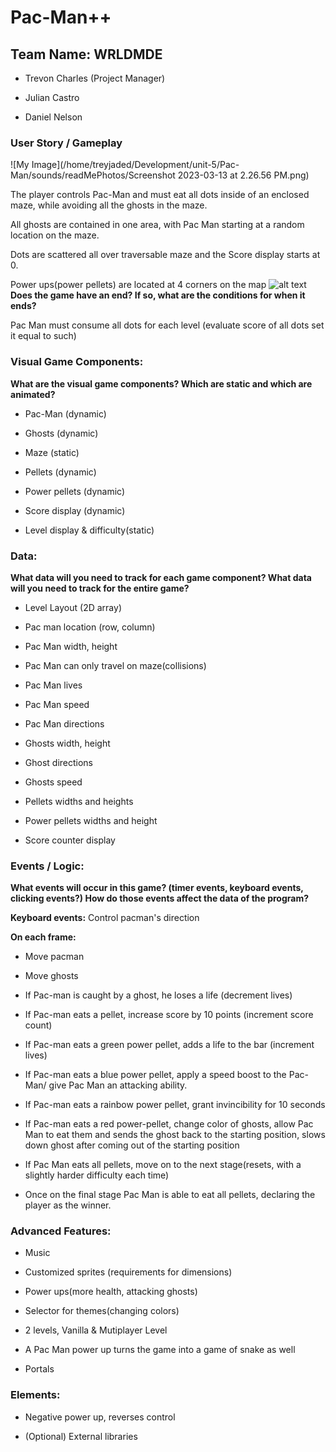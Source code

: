 # Pac-Man++
## Team Name: WRLDMDE
- Trevon Charles (Project Manager)
* Julian Castro 
+ Daniel Nelson
### User Story / Gameplay
![My Image](/home/treyjaded/Development/unit-5/Pac-Man/sounds/readMePhotos/Screenshot 2023-03-13 at 2.26.56 PM.png)

The player controls Pac-Man and must eat all dots inside of an enclosed maze, while avoiding all the ghosts in the maze. 

All ghosts are contained in one area, with Pac Man starting at a random location on the maze.

Dots are scattered all over traversable maze and the Score display starts at 0.

Power ups(power pellets) are located at 4 corners on the map
![alt text](http://url/to/img.png)
**Does the game have an end? If so, what are the conditions for when it ends?**

Pac Man must consume all dots for each level (evaluate score of all dots set it equal to such) 

### Visual Game Components:
**What are the visual game components? Which are static and which are animated?**

- Pac-Man (dynamic)
* Ghosts (dynamic)
+ Maze (static)
- Pellets (dynamic)
* Power pellets (dynamic)
+ Score display (dynamic)
- Level display & difficulty(static)
### Data:

**What data will you need to track for each game component?
What data will you need to track for the entire game?**

- Level Layout (2D array)
* Pac man location (row, column)
+ Pac Man width, height
- Pac Man can only travel on maze(collisions)
* Pac Man lives
+ Pac Man speed 
- Pac Man directions
* Ghosts width, height
+ Ghost directions 
- Ghosts speed
* Pellets widths and heights
+ Power pellets widths and height
- Score counter display 

### Events / Logic:

**What events will occur in this game? (timer events, keyboard events, clicking events?)
How do those events affect the data of the program?**

**Keyboard events:**
Control pacman's direction

**On each frame:**

- Move pacman
* Move ghosts
+ If Pac-man is caught by a ghost, he loses a life (decrement lives)
- If Pac-man eats a pellet, increase score by 10 points (increment score count)
* If Pac-man eats a green power pellet, adds a life to the bar (increment lives)
+ If Pac-man eats a blue power pellet, apply a speed boost to the Pac-Man/ give Pac Man an attacking ability.
- If Pac-man eats a rainbow power pellet, grant invincibility for 10 seconds
* If Pac-man eats a red power-pellet, change color of ghosts, allow Pac Man to eat them and sends the ghost back to the starting position, slows down ghost after coming out of the starting position
+ If Pac Man eats all pellets, move on to the next stage(resets, with a slightly harder difficulty each time)
- Once on the final stage Pac Man is able to eat all pellets, declaring the player as the winner.

### Advanced Features:

- Music
* Customized sprites (requirements for dimensions) 
+ Power ups(more health, attacking ghosts)
- Selector for themes(changing colors)
* 2 levels, Vanilla & Mutiplayer Level
+ A Pac Man power up turns the game into a game of snake as well
- Portals

### Elements:
- Negative power up, reverses control 
* (Optional) External libraries

